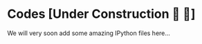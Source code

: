 # Codes [Under Construction :construction_worker: :construction_worker:]
We will very soon add some amazing IPython files here...
